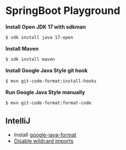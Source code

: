 # SpringBoot Playground

**Install Open JDK 17 with sdkman**
```bash
$ sdk install java 17-open
```

**Install Maven**
```bash
$ sdk install maven
```

**Install Google Java Style git hook**
```bash
$ mvn git-code-format:install-hooks
```

**Run Google Java Style manually**

```bash
$ mvn git-code-format:format-code
```

## IntelliJ
- Install [google-java-format](https://plugins.jetbrains.com/plugin/8527-google-java-format)
- [Disable wildcard imports](https://www.jetbrains.com/help/idea/creating-and-optimizing-imports.html#disable-wildcard-imports)